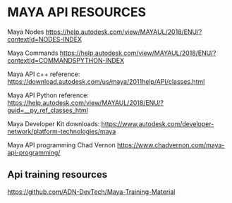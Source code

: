 # MAYA API RESOURCES

Maya Nodes
https://help.autodesk.com/view/MAYAUL/2018/ENU/?contextId=NODES-INDEX

Maya Commands
https://help.autodesk.com/view/MAYAUL/2018/ENU/?contextId=COMMANDSPYTHON-INDEX

Maya API c++ reference:
https://download.autodesk.com/us/maya/2011help/API/classes.html

Maya API Python reference:
https://help.autodesk.com/view/MAYAUL/2018/ENU/?guid=__py_ref_classes_html

Maya Developer Kit downloads:
https://www.autodesk.com/developer-network/platform-technologies/maya


Maya API programming Chad Vernon
https://www.chadvernon.com/maya-api-programming/


## Api training resources

https://github.com/ADN-DevTech/Maya-Training-Material